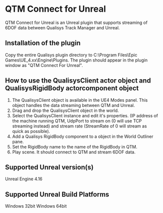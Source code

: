 # QTM Connect for Unreal

QTM Connect for Unreal is an Unreal plugin that supports streaming of 6DOF data between Qualisys Track Manager and Unreal.

## Installation of the plugin

Copy the entire Qualisys plugin directory to C:\Program Files\Epic Games\UE_4.xx\Engine\Plugins.
The plugin should appear in the plugin window as "QTM Connect For Unreal".

## How to use the QualisysClient actor object and QualisysRigidBody actorcomponent object

1. The QualisysClient object is available in the UE4 Modes panel. This object handles the data streaming between QTM and Unreal.
2. Drag and drop the QualisysClient object in the world.
3. Select the QualisysClient instance and edit it's properties. (IP address of the machine running QTM, UdpPort to stream on (0 will use TCP streaming instead) and stream rate (StreamRate of 0 will stream as quick as possible).
4. Add a Qualisys RigidBody component to a object in the World Outliner pane.
5. Set the RigidBody name to the name of the RigidBody in QTM.
6. Play scene. It should connect to QTM and stream 6DOF data.

## Supported Unreal version(s)

Unreal Engine 4.16

## Supported Unreal Build Platforms

Windows 32bit
Windows 64bit